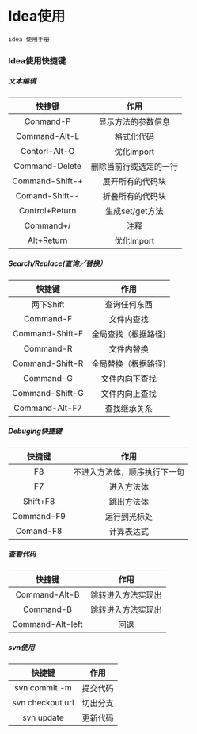 # Idea使用
```
idea 使用手册
```

### Idea使用快捷键

##### 文本编辑
|快捷键|作用|
|:---:|:---:|
|Conmand-P|显示方法的参数信息|
|Command-Alt-L|格式化代码|
|Contorl-Alt-O|优化import|
|Command-Delete|删除当前行或选定的一行|
|Command-Shift-+|展开所有的代码块|
|Comand-Shift--|折叠所有的代码块|
|Control+Return|生成set/get方法|
|Command+/|注释|
|Alt+Return|优化import|

##### Search/Replace(查询／替换）
|快捷键|作用|
|:---:|:---:|
|两下Shift|查询任何东西|
|Command-F|文件内查找|
|Command-Shift-F|全局查找（根据路径)|
|Command-R|文件内替换|
|Command-Shift-R|全局替换（根据路径)|
|Command-G|文件内向下查找|
|Command-Shift-G|文件内向上查找|
|Command-Alt-F7|查找继承关系|

##### Debuging快捷键
|快捷键|作用|
|:---:|:---:|
|F8|不进入方法体，顺序执行下一句|
|F7|进入方法体|
|Shift+F8|跳出方法体|
|Command-F9|运行到光标处|
|Comand-F8|计算表达式|

##### 查看代码
|快捷键|作用|
|:---:|:---:|
|Command-Alt-B|跳转进入方法实现出|
|Command-B|跳转进入方法实现出|
|Command-Alt-left|回退|

##### svn使用
|快捷键|作用|
|:---:|:---:|
|svn commit -m| 提交代码|
|svn checkout url|切出分支|
|svn update|更新代码|













